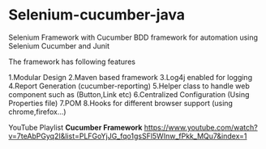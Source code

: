 # Selenium-cucumber-java

Selenium Framework with Cucumber
BDD framework for automation using Selenium Cucumber and Junit

The framework has following features

1.Modular Design
2.Maven based framework
3.Log4j enabled for logging
4.Report Generation (cucumber-reporting)
5.Helper class to handle web component such as (Button,Link etc)
6.Centralized Configuration (Using Properties file)
7.POM
8.Hooks for different browser support (using chrome,firefox...)

YouTube Playlist
**Cucumber Framework** https://www.youtube.com/watch?v=7teAbPGyq2I&list=PLFGoYjJG_fqo1gsSFl5WInw_fPkk_MQu7&index=1

